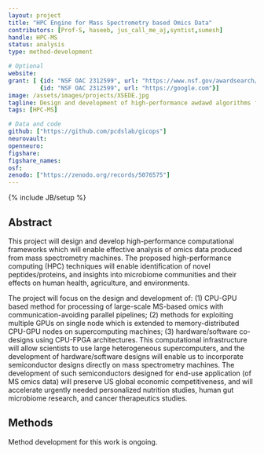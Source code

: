 ```yaml
---
layout: project
title: "HPC Engine for Mass Spectrometry based Omics Data"
contributors: [Prof-S, haseeb, jus_call_me_aj,syntist,sumesh]
handle: HPC-MS
status: analysis
type: method-development

# Optional
website:
grant: [ {id: "NSF OAC 2312599", url: "https://www.nsf.gov/awardsearch/showAward?AWD_ID=2312599"}, 
         {id: "NSF OAC 2312599", url: "https://google.com"}]
image: /assets/images/projects/XSEDE.jpg
tagline: Design and development of high-performance awdawd algorithms for large-scale MS omics data using hetregenous architectures
tags: [HPC-MS]

# Data and code
github: ["https://github.com/pcdslab/gicops"]
neurovault:
openneuro:
figshare:
figshare_names:
osf:
zenodo: ["https://zenodo.org/records/5076575"]
---
```

{% include JB/setup %}

## Abstract

This project will design and develop high-performance computational frameworks which will enable effective analysis of omics data produced from mass spectrometry machines. The proposed high-performance computing (HPC) techniques will enable identification of novel peptides/proteins, and insights into microbiome communities and their effects on human health, agriculture, and environments. 

 The project will focus on the design and development of: (1) CPU-GPU based method for processing of large-scale MS-based omics with communication-avoiding parallel pipelines; (2) methods for exploiting multiple GPUs on single node which is extended to memory-distributed CPU-GPU nodes on supercomputing machines; (3) hardware/software co-designs using CPU-FPGA architectures. This computational infrastructure will allow scientists to use large heterogeneous supercomputers, and the development of hardware/software designs will enable us to incorporate semiconductor designs directly on mass spectrometry machines. The development of such semiconductors designed for end-use application (of MS omics data) will preserve US global economic competitiveness, and will accelerate urgently needed personalized nutrition studies, human gut microbiome research, and cancer therapeutics studies.

## Methods
Method development for this work is ongoing.

